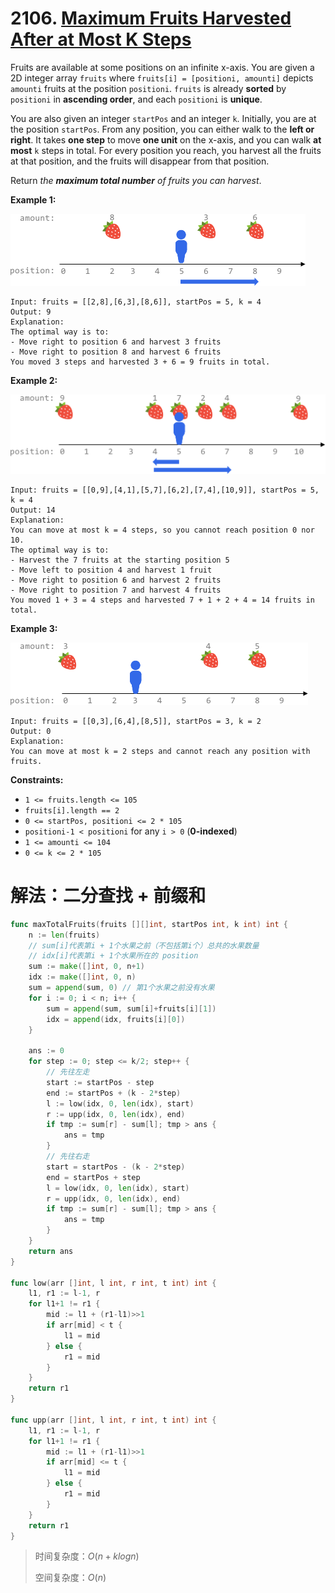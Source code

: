 # 2106. [Maximum Fruits Harvested After at Most K Steps](https://leetcode.cn/problems/maximum-fruits-harvested-after-at-most-k-steps)

Fruits are available at some positions on an infinite x-axis. You are given a 2D integer array `fruits` where `fruits[i] = [positioni, amounti]` depicts `amounti` fruits at the position `positioni`. `fruits` is already **sorted** by `positioni` in **ascending order**, and each `positioni` is **unique**.

You are also given an integer `startPos` and an integer `k`. Initially, you are at the position `startPos`. From any position, you can either walk to the **left or right**. It takes **one step** to move **one unit** on the x-axis, and you can walk **at most** `k` steps in total. For every position you reach, you harvest all the fruits at that position, and the fruits will disappear from that position.

Return *the **maximum total number** of fruits you can harvest*.

 

**Example 1:**

![img](./assets/1.png)

```
Input: fruits = [[2,8],[6,3],[8,6]], startPos = 5, k = 4
Output: 9
Explanation: 
The optimal way is to:
- Move right to position 6 and harvest 3 fruits
- Move right to position 8 and harvest 6 fruits
You moved 3 steps and harvested 3 + 6 = 9 fruits in total.
```

**Example 2:**

![img](./assets/2.png)

```
Input: fruits = [[0,9],[4,1],[5,7],[6,2],[7,4],[10,9]], startPos = 5, k = 4
Output: 14
Explanation: 
You can move at most k = 4 steps, so you cannot reach position 0 nor 10.
The optimal way is to:
- Harvest the 7 fruits at the starting position 5
- Move left to position 4 and harvest 1 fruit
- Move right to position 6 and harvest 2 fruits
- Move right to position 7 and harvest 4 fruits
You moved 1 + 3 = 4 steps and harvested 7 + 1 + 2 + 4 = 14 fruits in total.
```

**Example 3:**

![img](./assets/3.png)

```
Input: fruits = [[0,3],[6,4],[8,5]], startPos = 3, k = 2
Output: 0
Explanation:
You can move at most k = 2 steps and cannot reach any position with fruits.
```

 

**Constraints:**

- `1 <= fruits.length <= 105`
- `fruits[i].length == 2`
- `0 <= startPos, positioni <= 2 * 105`
- `positioni-1 < positioni` for any `i > 0` (**0-indexed**)
- `1 <= amounti <= 104`
- `0 <= k <= 2 * 105`



# 解法：二分查找 + 前缀和

```go
func maxTotalFruits(fruits [][]int, startPos int, k int) int {
	n := len(fruits)
	// sum[i]代表第i + 1个水果之前（不包括第i个）总共的水果数量
	// idx[i]代表第i + 1个水果所在的 position
	sum := make([]int, 0, n+1)
	idx := make([]int, 0, n)
	sum = append(sum, 0) // 第1个水果之前没有水果
	for i := 0; i < n; i++ {
		sum = append(sum, sum[i]+fruits[i][1])
		idx = append(idx, fruits[i][0])
	}

	ans := 0
	for step := 0; step <= k/2; step++ {
		// 先往左走
		start := startPos - step
		end := startPos + (k - 2*step)
		l := low(idx, 0, len(idx), start)
		r := upp(idx, 0, len(idx), end)
		if tmp := sum[r] - sum[l]; tmp > ans {
			ans = tmp
		}
		// 先往右走
		start = startPos - (k - 2*step)
		end = startPos + step
		l = low(idx, 0, len(idx), start)
		r = upp(idx, 0, len(idx), end)
		if tmp := sum[r] - sum[l]; tmp > ans {
			ans = tmp
		}
	}
	return ans
}

func low(arr []int, l int, r int, t int) int {
	l1, r1 := l-1, r
	for l1+1 != r1 {
		mid := l1 + (r1-l1)>>1
		if arr[mid] < t {
			l1 = mid
		} else {
			r1 = mid
		}
	}
	return r1
}

func upp(arr []int, l int, r int, t int) int {
	l1, r1 := l-1, r
	for l1+1 != r1 {
		mid := l1 + (r1-l1)>>1
		if arr[mid] <= t {
			l1 = mid
		} else {
			r1 = mid
		}
	}
	return r1
}
```

> 时间复杂度：$O(n + klogn)$
>
> 空间复杂度：$O(n)$
